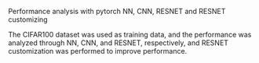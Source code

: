 Performance analysis with pytorch NN, CNN, RESNET and RESNET customizing

The CIFAR100 dataset was used as training data, and the performance was analyzed through NN, CNN, and RESNET, respectively, and RESNET customization was performed to improve performance.
